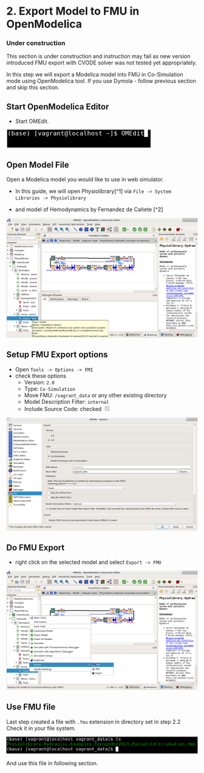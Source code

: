 # 2. Export Model to FMU in OpenModelica

<div class="w3-panel w3-pale-red">
  <h3>Under construction</h3>
  <p>This section is under construction and instruction may fail as new version introduced FMU export with CVODE solver was not tested yet appropriately.</p>
</div>

In this step we will export a Modelica model into FMU in Co-Simulation mode using OpenModelica tool. If you use Dymola - follow previous section and skip this section.

## Start OpenModelica Editor 

* Start OMEdit.

![OMStart](OM_Start.png)


## Open Model File

Open a Modelica model you would like to use in web simulator. 
* In this guide, we will open Physiolibrary[^1] via `File -> System Libraries -> Physiolibrary`

* and model of Hemodynamics by Fernandez de Cañete [^2] 

![OM_MeursModel](OM_CaneteModel.png)

## Setup FMU Export options
* Open `Tools -> Options -> FMI`
* check these options
  * Version: `2.0`
  * Type: `Co-Simulation`
  * Move FMU: `/vagrant_data` or any other existing directory
  * Model Description Filter: `internal`
  * Include Source Code: checked <input type="checkbox" checked disabled/>

![OM_FMUSettings](OM_FMUSettings.png)

## Do FMU Export
  * right click on the selected model and select `Export -> FMU`

![OM_FMUExport](OM_FMUExport.png)


## Use FMU file

Last step created a file with `.fmu` extension in directory set in step 2.2 
Check it in your file system. 

![bash_FMUFile](bash_FMUFile.png)

And use this file in following section.


